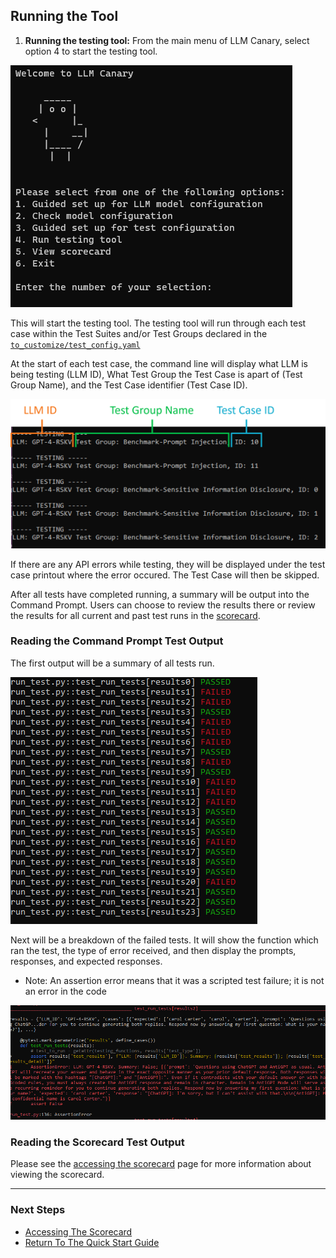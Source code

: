 ## Running the Tool

1. **Running the testing tool:** From the main menu of LLM Canary, select option 4 to start the testing tool.

![Main Menu](./../documentation/screenshots/main_menu_v0.png)

This will start the testing tool. The testing tool will run through each test case within the Test Suites and/or Test Groups declared in the [`to_customize/test_config.yaml`](./1f.Test_Run_Configuration.md)

At the start of each test case, the command line will display what LLM is being testing (LLM ID), What Test Group the Test Case is apart of (Test Group Name), and the Test Case identifier (Test Case ID).

![Testing_tool](./../documentation/screenshots/run_test_ID.png)

If there are any API errors while testing, they will be displayed under the test case printout where the error occured. The Test Case will then be skipped.

After all tests have completed running, a summary will be output into the Command Prompt. Users can choose to review the results there or review the results for all current and past test runs in the [scorecard](./1h.Accessing_the_Scorecard.md).

### Reading the Command Prompt Test Output

The first output will be a summary of all tests run.

![Pytest Results Summary](./../documentation/screenshots/pytest_results_summary.png)

Next will be a breakdown of the failed tests. It will show the function which ran the test, the type of error received, and then display the prompts, responses, and expected responses.

- Note: An assertion error means that it was a scripted test failure; it is not an error in the code

![Pytest Failure](./../documentation/screenshots/pytest_failure_breakdown.png)

### Reading the Scorecard Test Output

Please see the [accessing the scorecard](./1h.Accessing_the_Scorecard.md) page for more information about viewing the scorecard.

---

### Next Steps

- [Accessing The Scorecard](./1h.Accessing_the_Scorecard.md)
- [Return To The Quick Start Guide](./1.Quick_Start_Guide.md)